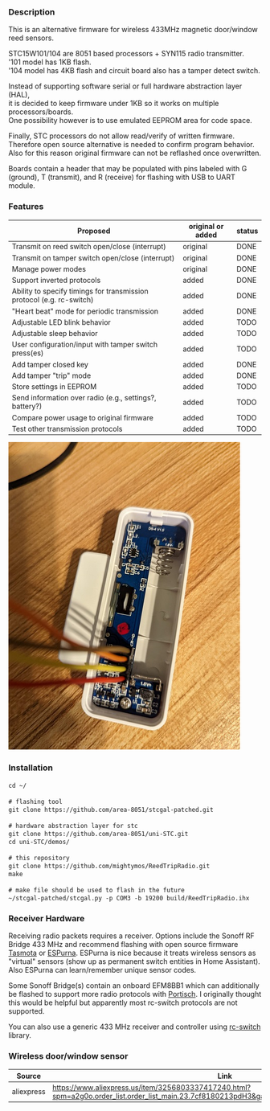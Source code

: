 ### Description
This is an alternative firmware for wireless 433MHz magnetic door/window reed sensors.

STC15W101/104 are 8051 based processors + SYN115 radio transmitter.  
'101 model has 1KB flash.  
'104 model has 4KB flash and circuit board also has a tamper detect switch.
 
Instead of supporting software serial or full hardware abstraction layer (HAL),  
it is decided to keep firmware under 1KB so it works on multiple processors/boards.  
One possibility however is to use emulated EEPROM area for code space.

Finally, STC processors do not allow read/verify of written firmware.  
Therefore open source alternative is needed to confirm program behavior.  
Also for this reason original firmware can not be reflashed once overwritten.  

Boards contain a header that may be populated with pins labeled with G (ground), T (transmit), and R (receive) for flashing with USB to UART module.

### Features

| Proposed | original or added | status |
| ------------- | ------------- | ------------- |
| Transmit on reed switch open/close (interrupt)  | original  | DONE |
| Transmit on tamper switch open/close (interrupt)  | original  | DONE |
| Manage power modes  | original  | DONE |
| Support inverted protocols  | added  | DONE |
| Ability to specify timings for transmission protocol (e.g. rc-switch)  | added  | DONE |
| "Heart beat" mode for periodic transmission   | added  | DONE |
| Adjustable LED blink behavior   | added  | TODO |
| Adjustable sleep behavior  | added  | TODO |
| User configuration/input with tamper switch press(es) | added  | TODO |
| Add tamper closed key  | added  | DONE |
| Add tamper "trip" mode   | added  | DONE |
| Store settings in EEPROM  | added  | TODO |
| Send information over radio (e.g., settings?, battery?)  | added  | TODO |
| Compare power usage to original firmware  | added  | TODO |
| Test other transmission protocols  | added  | TODO |

![alt text](/photos/hookup_example.jpg "Wireless 433 MHz Door Sensor")

### Installation
```
cd ~/

# flashing tool
git clone https://github.com/area-8051/stcgal-patched.git

# hardware abstraction layer for stc
git clone https://github.com/area-8051/uni-STC.git
cd uni-STC/demos/

# this repository
git clone https://github.com/mightymos/ReedTripRadio.git
make

# make file should be used to flash in the future
~/stcgal-patched/stcgal.py -p COM3 -b 19200 build/ReedTripRadio.ihx
```

### Receiver Hardware
Receiving radio packets requires a receiver. Options include the Sonoff RF Bridge 433 MHz and recommend flashing with open source firmware [Tasmota](https://tasmota.github.io/docs/devices/Sonoff-RF-Bridge-433/ "Tasmota") or [ESPurna](https://github.com/xoseperez/espurna "ESPurna"). ESPurna is nice because it treats wireless sensors as "virtual" sensors (show up as permanent switch entities in Home Assistant). Also ESPurna can learn/remember unique sensor codes.

Some Sonoff Bridge(s) contain an onboard EFM8BB1 which can additionally be flashed to support more radio protocols with [Portisch](https://github.com/Portisch/RF-Bridge-EFM8BB1 "Portisch"). I originally thought this would be helpful but apparently most rc-switch protocols are not supported.

You can also use a generic 433 MHz receiver and controller using [rc-switch](https://github.com/sui77/rc-switch) library.

### Wireless door/window sensor
| Source | Link | Price (USD) |
| ------------- | ------------- | ------------- |
| aliexpress  | https://www.aliexpress.us/item/3256803337417240.html?spm=a2g0o.order_list.order_list_main.23.7cf8180213pdH3&gatewayAdapt=glo2usa&_randl_shipto=US  | $4.09 (12/05/2022) |
